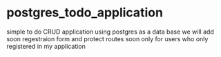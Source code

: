 # postgres_todo_application
simple to do CRUD application using postgres as a data base
we will add soon regestraion form and protect routes soon only for users who only registered in my application
